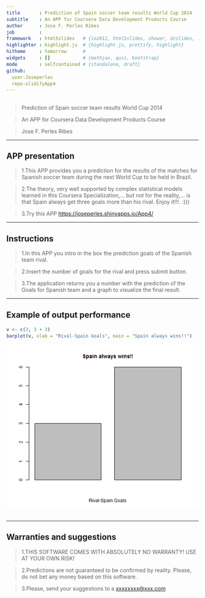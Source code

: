 ```yaml
---
title       : Prediction of Spain soccer team results World Cup 2014
subtitle    : An APP for Coursera Data Development Products Course
author      : Jose F. Perles Ribes
job         : 
framework   : html5slides   # {io2012, html5slides, shower, dzslides, ...}
highlighter : highlight.js  # {highlight.js, prettify, highlight}
hitheme     : tomorrow      # 
widgets     : []            # {mathjax, quiz, bootstrap}
mode        : selfcontained # {standalone, draft}
github:
  user:Joseperles
  repo:slidifyApp4
---
```


## 

> Prediction of Spain soccer team results World Cup 2014

> An APP for Coursera Data Development Products Course

> Jose F. Perles Ribes

---

## APP presentation



> 1.This APP provides you a prediction for the results of the matches for Spanish soccer team during the next World Cup to be held in Brazil.

> 2.The theory, very well supported by complex statistical models learned in this Coursera Specialization,... but not for the reality,... is that Spain always get three goals more than his rival. Enjoy it!!!. :)))

> 3.Try this APP https://joseperles.shinyapps.io/App4/

---

## Instructions


> 1.In this APP you intro in the box the prediction goals of the Spanish team rival.

> 2.Insert the number of goals for the rival and press submit button.

> 3.The application returns you a number with the prediction of the Goals for Spanish team and a graph to visualize the final result.

---

## Example of output performance


```r
v <- c(3, 3 + 3)
barplot(v, xlab = "Rival-Spain Goals", main = "Spain always wins!!")
```

![plot of chunk unnamed-chunk-1](figure/unnamed-chunk-1.png) 

```r

```


---

## Warranties and suggestions

> 1.THIS SOFTWARE COMES WITH ABSOLUTELY NO WARRANTY! USE AT YOUR OWN RISK!

> 2.Predictions are not guaranteed to be confirmed by reality. Please, do not bet any money based on this software. 

> 3.Please, send your suggestions to a xxxxxxxx@xxx.com


